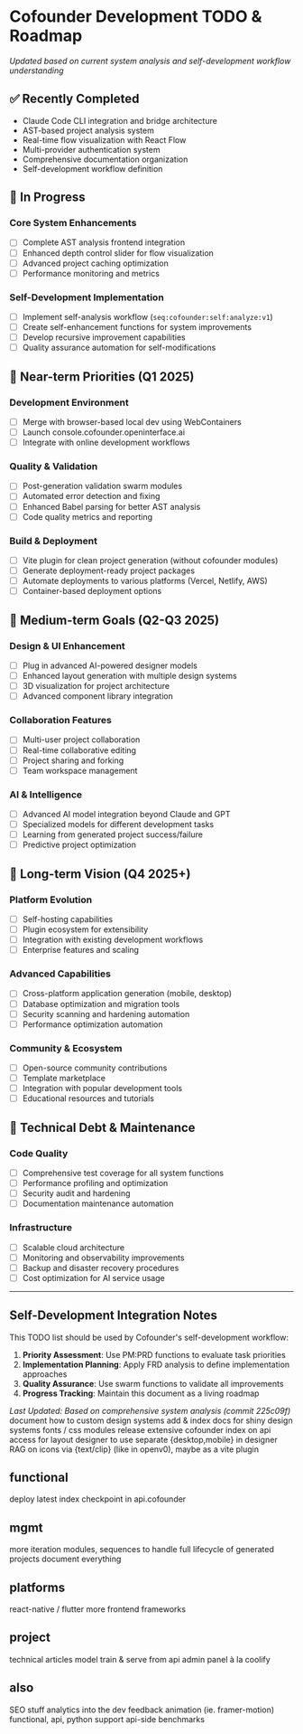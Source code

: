 # Cofounder Development TODO & Roadmap

*Updated based on current system analysis and self-development workflow understanding*

## ✅ Recently Completed
- Claude Code CLI integration and bridge architecture
- AST-based project analysis system  
- Real-time flow visualization with React Flow
- Multi-provider authentication system
- Comprehensive documentation organization
- Self-development workflow definition

## 🔄 In Progress

### Core System Enhancements
- [ ] Complete AST analysis frontend integration
- [ ] Enhanced depth control slider for flow visualization
- [ ] Advanced project caching optimization
- [ ] Performance monitoring and metrics

### Self-Development Implementation
- [ ] Implement self-analysis workflow (`seq:cofounder:self:analyze:v1`)
- [ ] Create self-enhancement functions for system improvements
- [ ] Develop recursive improvement capabilities
- [ ] Quality assurance automation for self-modifications

## 🎯 Near-term Priorities (Q1 2025)

### Development Environment
- [ ] Merge with browser-based local dev using WebContainers
- [ ] Launch console.cofounder.openinterface.ai
- [ ] Integrate with online development workflows

### Quality & Validation  
- [ ] Post-generation validation swarm modules
- [ ] Automated error detection and fixing
- [ ] Enhanced Babel parsing for better AST analysis
- [ ] Code quality metrics and reporting

### Build & Deployment
- [ ] Vite plugin for clean project generation (without cofounder modules)
- [ ] Generate deployment-ready project packages
- [ ] Automate deployments to various platforms (Vercel, Netlify, AWS)
- [ ] Container-based deployment options

## 🚀 Medium-term Goals (Q2-Q3 2025)

### Design & UI Enhancement
- [ ] Plug in advanced AI-powered designer models
- [ ] Enhanced layout generation with multiple design systems
- [ ] 3D visualization for project architecture
- [ ] Advanced component library integration

### Collaboration Features
- [ ] Multi-user project collaboration
- [ ] Real-time collaborative editing
- [ ] Project sharing and forking
- [ ] Team workspace management

### AI & Intelligence
- [ ] Advanced AI model integration beyond Claude and GPT
- [ ] Specialized models for different development tasks
- [ ] Learning from generated project success/failure
- [ ] Predictive project optimization

## 🌟 Long-term Vision (Q4 2025+)

### Platform Evolution
- [ ] Self-hosting capabilities
- [ ] Plugin ecosystem for extensibility  
- [ ] Integration with existing development workflows
- [ ] Enterprise features and scaling

### Advanced Capabilities
- [ ] Cross-platform application generation (mobile, desktop)
- [ ] Database optimization and migration tools
- [ ] Security scanning and hardening automation
- [ ] Performance optimization automation

### Community & Ecosystem
- [ ] Open-source community contributions
- [ ] Template marketplace
- [ ] Integration with popular development tools
- [ ] Educational resources and tutorials

## 🔧 Technical Debt & Maintenance

### Code Quality
- [ ] Comprehensive test coverage for all system functions
- [ ] Performance profiling and optimization
- [ ] Security audit and hardening
- [ ] Documentation maintenance automation

### Infrastructure
- [ ] Scalable cloud architecture
- [ ] Monitoring and observability improvements
- [ ] Backup and disaster recovery procedures
- [ ] Cost optimization for AI service usage

---

## Self-Development Integration Notes

This TODO list should be used by Cofounder's self-development workflow:

1. **Priority Assessment**: Use PM:PRD functions to evaluate task priorities
2. **Implementation Planning**: Apply FRD analysis to define implementation approaches  
3. **Quality Assurance**: Use swarm functions to validate all improvements
4. **Progress Tracking**: Maintain this document as a living roadmap

*Last Updated: Based on comprehensive system analysis (commit 225c09f)*
document how to custom design systems
add & index docs for shiny design systems
fonts / css modules
release extensive cofounder index on api access for layout designer to use
separate {desktop,mobile} in designer
RAG on icons via {text/clip} (like in openv0), maybe as a vite plugin

## functional
deploy latest index checkpoint in api.cofounder

## mgmt
more iteration modules, sequences to handle full lifecycle of generated projects
document everything

## platforms
react-native / flutter
more frontend frameworks

## project
technical articles
model train & serve from api
admin panel à la coolify

## also
SEO stuff
analytics into the dev feedback
animation (ie. framer-motion)
functional, api, python support api-side
benchmarks